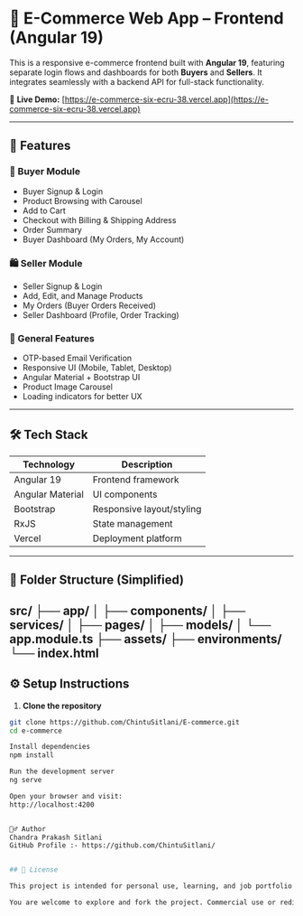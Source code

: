 # 🛒 E-Commerce Web App – Frontend (Angular 19)

This is a responsive e-commerce frontend built with **Angular 19**, featuring separate login flows and dashboards for both **Buyers** and **Sellers**. It integrates seamlessly with a backend API for full-stack functionality.

🔗 **Live Demo:** [https://e-commerce-six-ecru-38.vercel.app](https://e-commerce-six-ecru-38.vercel.app)

---

## 🚀 Features

### 👤 Buyer Module
- Buyer Signup & Login
- Product Browsing with Carousel
- Add to Cart
- Checkout with Billing & Shipping Address
- Order Summary
- Buyer Dashboard (My Orders, My Account)

### 🛍️ Seller Module
- Seller Signup & Login
- Add, Edit, and Manage Products
- My Orders (Buyer Orders Received)
- Seller Dashboard (Profile, Order Tracking)

### 🧰 General Features
- OTP-based Email Verification
- Responsive UI (Mobile, Tablet, Desktop)
- Angular Material + Bootstrap UI
- Product Image Carousel
- Loading indicators for better UX

---

## 🛠️ Tech Stack

| Technology        | Description                   |
|------------------|-------------------------------|
| Angular 19       | Frontend framework             |
| Angular Material | UI components                  |
| Bootstrap        | Responsive layout/styling      |
| RxJS             | State management               |
| Vercel           | Deployment platform            |

---

## 📁 Folder Structure (Simplified)
src/
├── app/
│ ├── components/
│ ├── services/
│ ├── pages/
│ ├── models/
│ └── app.module.ts
├── assets/
├── environments/
└── index.html
---

## ⚙️ Setup Instructions

1. **Clone the repository**

```bash
git clone https://github.com/ChintuSitlani/E-commerce.git
cd e-commerce

Install dependencies
npm install

Run the development server
ng serve

Open your browser and visit:
http://localhost:4200


🙋‍♂️ Author
Chandra Prakash Sitlani
GitHub Profile :- https://github.com/ChintuSitlani/


## 📃 License

This project is intended for personal use, learning, and job portfolio purposes.

You are welcome to explore and fork the project. Commercial use or redistribution is not permitted without permission.